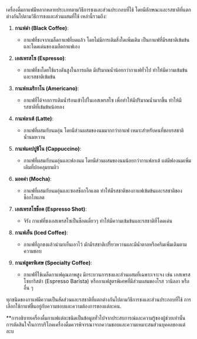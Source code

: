 เครื่องดื่มกาแฟมีหลากหลายประเภทตามวิธีการชงและส่วนประกอบที่ใช้ โดยมีลักษณะและรสชาติที่แตกต่างกันไปตามวิธีการชงและส่วนผสมที่ใช้ เหล่านี้รวมถึง:

1. **กาแฟดำ (Black Coffee)**:
   - กาแฟที่ชงจากเมล็ดกาแฟที่บดแล้ว โดยไม่มีการเติมสิ่งใดเพิ่มเติม เป็นกาแฟที่มีรสชาติเข้มข้นและโดดเด่นของเมล็ดกาแฟเอง

2. **เอสเพรสโซ (Espresso)**:
   - กาแฟที่ชงโดยใช้แรงดันสูงในการผลิต มีปริมาณน้ำน้อยกว่ากาแฟทั่วไป ทำให้มีความเข้มข้นและรสชาติเข้มข้น

3. **กาแฟอเมริกาโน (Americano)**:
   - กาแฟที่ได้จากการเติมน้ำร้อนเข้าไปในเอสเพรสโซ เพื่อทำให้มีปริมาณน้ำมากขึ้น ทำให้มีรสชาติที่เข้มข้นน้อยลง

4. **กาแฟลาเต้ (Latte)**:
   - กาแฟที่ผสมกับนมอุ่น โดยมีส่วนผสมของนมมากกว่ากาแฟ เหมาะสำหรับคนที่ชอบรสชาติน้ำนมหวาน

5. **กาแฟแคปปูชิโน (Cappuccino)**:
   - กาแฟที่ผสมกับนมอุ่นและฟองนม โดยมีส่วนผสมของนมน้อยกว่ากาแฟลาเต้ แต่มีฟองนมเพิ่มเติมที่ปกคลุมบนผิว

6. **มอคค่า (Mocha)**:
   - กาแฟที่ผสมกับนมอุ่นและซอสช็อกโกแลต ทำให้มีรสชาติของกาแฟเข้มข้นและรสชาติของช็อกโกแลต

7. **เอสเพรสโซช็อต (Espresso Shot)**:
   - จิรัง กาแฟที่ชงเอสเพรสโซเป็นช็อตเดี่ยวๆ ทำให้มีความเข้มข้นและรสชาติที่โดดเด่น

8. **กาแฟเย็น (Iced Coffee)**:
   - กาแฟที่ถูกชงแล้วนำมาเย็นเอาไว้ มักมีรสชาติเปรี้ยวหวานและมีน้ำตาลหรือครีมเพิ่มเติมตามความชอบ

9. **กาแฟสูตรพิเศษ (Specialty Coffee)**:
   - กาแฟที่ใช้เมล็ดกาแฟคุณภาพสูง มีกระบวนการชงและส่วนผสมที่เฉพาะเจาะจง เช่น เอสเพรสโซบาริสต้า (Espresso Barista) หรือกาแฟสูตรพิเศษที่มีส่วนผสมของโรส วานิลลา หรืออื่น ๆ

ทุกชนิดของกาแฟมีความเป็นสัดส่วนและรสชาติที่แตกต่างกันไปตามวิธีการชงและส่วนประกอบที่ใช้ การเลือกใช้กาแฟขึ้นอยู่กับความชอบและความต้องการของแต่ละคน.

**การอธิบายเครื่องดื่มกาแฟแต่ละชนิดเป็นข้อมูลทั่วไปจากประสบการณ์และความรู้ของผู้ช่วยเท่านั้น การตัดสินใจในการบริโภคเครื่องดื่มควรพิจารณาจากความชอบและความเหมาะสมส่วนบุคคลของแต่ละบ